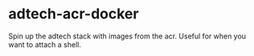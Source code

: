 # adtech-acr-docker
Spin up the adtech stack with images from the acr. Useful for when you want to attach a shell. 
